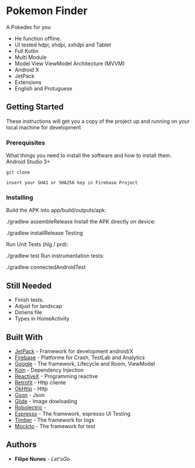 # Pokemon Finder
A Pokedex for you
- He function offline.
- UI tested hdpi, xhdpi, xxhdpi and Tablet
- Full Kotlin
- Multi Module
- Model View ViewModel Architecture (MVVM)
- Android X 
- JetPack
- Extensions
- English and Protuguese

## Getting Started

These instructions will get you a copy of the project up and running on your local machine for development

### Prerequisites

What things you need to install the software and how to install them.
Android Studio 3+

```
git clone
```
```
insert your SHA1 or SHA256 key in Firebase Project
```
### Installing

Build the APK into app/build/outputs/apk:

./gradlew assembleRelease
Install the APK directly on device:

./gradlew installRelease
Testing

Run Unit Tests (hlg / prd):

./gradlew test
Run instrumentation tests:

./gradlew connectedAndroidTest

## Still Needed
- Finish tests.
- Adjust for landscap
- Dimens file
- Types in HomeActivity

## Built With

* [JetPack]() - Framework for development android/X
* [Firebase](http://firebase.com/) - Platforme for Crash, TestLab and Analytics
* [Google](https://google.com) - The framework, Lifecycle and Room, ViewModel
* [Koin]() - Dependency Injection
* [ReactiveX](https://github.com/ReactiveX/) - Programming reactive
* [Retrofit](http://square.github.io/retrofit/) - Http cliente
* [OkHttp](http://square.github.io/okhttp/) - Http
* [Gson](https://github.com/google/gson/) - Json
* [Glide](https://github.com/bumptech/glide) - Image dowloading
* [Robolectric]() - 
* [Espresso](https://google.com) - The framework, espresso UI Testing
* [Timber](https://github.com/JakeWharton/timber) - The framework for logs
* [Mockito](https://github.com/mockito/mockito) - The framework for test

## Authors

* **Filipe Nunes** - *Let'sGo*